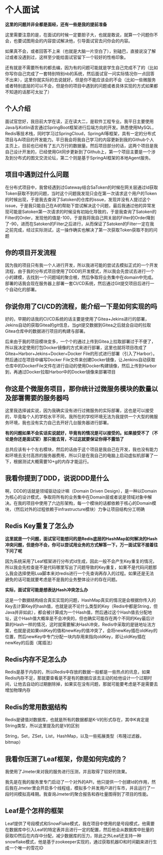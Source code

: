 # 个人面试

**这里的问题并非全都是面经，还有一些是我的提前准备**

这里需要注意的是，在面试的时候一定要胆子大，也就是敢说，就算一个问题你不会，也要试图用会的内容尝试解决他，引导面试官去问你会的内容。

如果真不会，或者回答不上来（也就是大脑一片空白了），别磕巴，直接说没了解过或者没遇到过，这样至少能给面试官留下一个较好的性格印象。

还有就是不需要所有的都去编，因为有的问题可能就是学生自己完成不了的（比如你写你自己完成了一套特别特别nb的系统，然后面试官一问实际情况你一点回答不出来），这里你就实际的去说就好。但是你不能应该会的不会（比如一些微服务或者特别底层的可以不会，但是你的项目中遇到的问题或者具体实现的方式如果都不知道的话那可太扯了）

## 个人介绍

面试官您好，我目前大学在读，正在读大二，是软件工程专业。我平日主要使用Java与Kotlin语言通过SpringBoot框架进行后端方向的开发。熟悉使用MySQL，Redis等技术栈，同时学习过SpringCloud，SpringAI等框架，具有一定的分布式项目与Ai项目的开发能力。平日我会将我自己学习的内容更新到我的Github个人主页上，目前也已经有了五六万行的数据量。然后项目部分的话，这两个项目是我自己设计开发的，已经使用Git同步更新到了Github上，第一个项目主要是一个涉及到分布式的图文交流论坛，第二个则是基于SpringAI框架的本地Agent服务。

## 项目中遇到过什么问题

在分布式项目中，我曾经遇到过Gateway结合SaToken的时候在网关层通过Id获取Token获取不到的问题，当时这个问题我发现只会在第一次请求这个用户的Token的时候出现，于是我去查询了Satoken的仓库的issue，发现并没有人提过这个issue，于是我只能自己在Ai的帮助下尝试解决这个问题，最后我通过他的异常发现可能是Satoken第一次请求的时候没有初始化导致的，于是我查询了Satoken的Filter的Order，发现他的值是-100，于是我将我自己网关层的Filter的Order降到了-90，进而在Satoken的Filter之后进行，从而保证了Satoken的Filter一定在我之前完成，经过实际测试，这一操作确实也解决了第一次获取Token获取不到的问题

## 你的项目开发流程

因为我的项目只有我一个人进行开发，所以我进可能的尝试去模拟正式的一个开发流程，由于我的分布式项目使用了DDD的开发模式，所以我会先尝试去进行一个小的建模，去找到一个问题域的聚合根，然后争取将业务集中在domain中完成。部署的话我会现在服务器上部署一套CI/CD系统，然后通过Git提交项目后进行一个自动化的部署。

## 你说你用了CI/CD的流程，能介绍一下是如何实现的吗

好的，早期的话我的CI/CD系统的话主要是使用了Gitea+Jekins进行的部署，Jekins自动的获取Gitea的git信息，当git提交数据到Gitea之后就会自动的拉取Gitea仓库中的数据进行项目的构建与部署。

后来由于我的项目模块变多，一个个的通过上传到Gitea上拉取部署过于不便了，所以我决定使用打包Docker镜像的方式来进行部署，这里也就将项目改成了Gitea+Harbor+Jekins+Docker+Docker File的形式进行部署（引入了Harbor）。然后通过在项目中编写Docker File文件来创建Docker镜像，让Jenkins自动获取仓库中的DockerFile文件在进行自动的使用Docker构建镜像，然后上传到Harbor到，再通过Docker拉取Harbor中的Docker镜像来部署项目

## 你这是个微服务项目，那你统计过微服务模块的数量以及部署需要的服务器吗

这里我选择诚实说，因为我确实没有进行过微服务的实际部署，这也是可以接受的，毕竟每个人的学校水平不同，我所在的学校环境无法为我提供一个大型的微服务环境，我也没有实力自己去开好几台服务器进行部署。

**有的问题如果不会实话实说就好，毕竟有的情况是可以接受的。如果接受不了（不论是你还是面试官）那只能去背，不过这就要保证你得不露馅了**

总共应该有十个左右模块，然后的话由于这个项目是我自己在开发，我也没有能力和环境去支付高昂的服务器费用，所以只是在我自己的电脑上启动虚拟机部署了一下，根据测试大概需要10+g的内存才能运行。

## 我看你提到了DDD，说说DDD是什么

啊，DDD的话就是领域驱动设计嘛（Domain Driven Design），是一种以Domain为核心的设计模式，争取将所有的业务集中在Domain层或者说是领域对象中解决。在我的项目中使用了六边形架构，每一个模块的话都依赖于核心的Domain模块，（然后对外的过程依赖于infrastructure模块）力争让项目结构分工明确

## Redis Key重复了怎么办

**这里就是一个问题，面试官可能想问的是Redis底层的HashMap如何解决的Hash冲突问题，但是你不会，你可以尝试用业务的方式解答一下，万一面试官不接着往下问了呢**

因为系统采用了Leaf框架进行分布式Id生成，因此一般不会产生Key重复的情况，所以我会先检查是不是代码哪里写出了问题导致的Key重复，如果不是代码问题那么我会选择使用Lua脚本来对redis进行一个先查询再存入的过程。如果还是无法避免的话可能就要考虑是不是我的业务整体设计的存在问题。

**实际，面试官可能是想表达Hash冲突怎么办**

这是一个数据结构结合真实实现的问题，HashMap真实的情况是会根据你传入的Key去计算Key的hash值，也就是说不论什么类型的Key（Redis中都是String，但Java并非如此），都会被计算成为一个Hash值，然后通过这个Hash值去分配地址，这个Hash值大概率是不会冲突的，但也确实可能存在两个不同的Key最后计算的Hash一样的情况，这时就需要解决Hash冲突，Redis中采取的是链地址法方案，也就是说如果oldKey的值和newKey的值冲突了，会将newKey插在oldKey的位置，然后newKey中专门分配一块内存用来指向oldKey，即让oldKey插在newKey的后面（尾插法）

## Redis内存不足怎么办

Redis是基于内存的，所以Redis中存放的数据一般都是一些热点的讯息，如果Redis内存不足，那就要查看是不是有的数据应该去主动的给他设计一个过期时间，让他去自动的过期删除掉，如果实在没有问题，那就可能要考虑是不是需要去增加物理内存

## Redis的常用数据结构

Redis是键值对数据库，也就是所有的数据都是K-V的形式存在，其中K肯定是String类型，所以这里提及的是V的区别

String，Set，ZSet，List，HashMap，以及一些拓展类型（布隆过滤器，bitmap）

## 我看你压测了Leaf框架，你是如何完成的？

我使用了Jmeter来对我的服务进行压测，并且取得了较好的效果。

我先是在我的服务里专门启动了一个对外的API，他只提供一个创建Id的作用，然后我在Jmeter里会开启多个线程组，模拟多个并发用户进行车市，并且运行了一段时间模拟高峰期。我查询Jmeter的聚合报告和吞吐量图得到了项目的性能。

## Leaf是个怎样的框架

Leaf提供了号段模式和SnowFlake模式，我在项目中使用的是号段模式，他需要在数据库中引入Leaf的特定表并且进行一定的配置，然后他会从数据库中批量的获取ID然后在内存中分配，减少数据库的压力，除此之外Leaf还支持一种snowflake模式，他是基于zookeeper实现的，通过获取机器ID和时间戳来进行生成一个唯一的雪花ID
